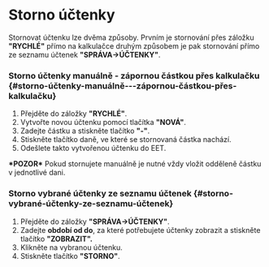 # Storno účtenky

Stornovat účtenku lze dvěma způsoby. Prvním je stornování přes záložku **"RYCHLÉ"** přímo na kalkulačce druhým způsobem je pak stornování přímo ze seznamu účtenek **"SPRÁVA-&gt;ÚČTENKY"**.

### Storno účtenky manuálně - zápornou částkou přes kalkulačku {#storno-účtenky-manuálně---zápornou-částkou-přes-kalkulačku}

1. Přejděte do záložky **"RYCHLÉ"**.
2. Vytvořte novou účtenku pomocí tlačítka **"NOVÁ"**.
3. Zadejte částku a stiskněte tlačítko **"-"**.
4. Stiskněte tlačítko daně, ve které se stornovaná částka nachází.
5. Odešlete takto vytvořenou účtenku do EET.

**\*POZOR\*** Pokud stornujete manuálně je nutné vždy vložit odděleně částku v jednotlivé dani.

### Storno vybrané účtenky ze seznamu účtenek {#storno-vybrané-účtenky-ze-seznamu-účtenek}

1. Přejděte do záložky **"SPRÁVA-&gt;ÚČTENKY"**.
2. Zadejte **období od do**, za které potřebujete účtenky zobrazit a stiskněte tlačítko **"ZOBRAZIT".**
3. Klikněte na vybranou účtenku.
4. Stiskněte tlačítko **"STORNO"**.



